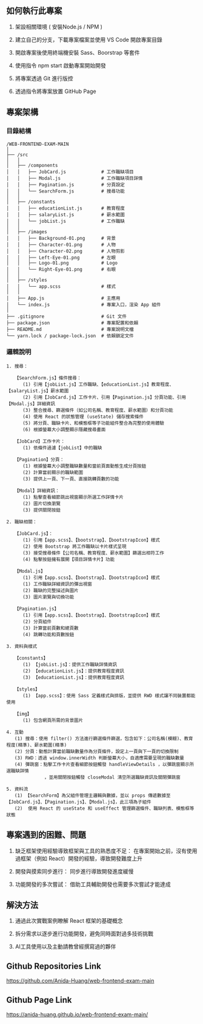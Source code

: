 ## 如何執行此專案 

1. 架設相關環境 ( 安裝Node.js / NPM )

2. 建立自己的分支，下載專案檔案並使用 VS Code 開啟專案目錄

3. 開啟專案後使用終端機安裝 Sass、Boorstrap 等套件

4. 使用指令 npm start 啟動專案開始開發

5. 將專案透過 Git 進行版控

6. 透過指令將專案放置 GitHub Page

## 專案架構

### 目錄結構

```
/WEB-FRONTEND-EXAM-MAIN
│
├── /src
│   │
│   ├── /components
│   │   ├── JobCard.js             # 工作職缺項目
│   │   ├── Modal.js               # 工作職缺項目詳情
│   │   ├── Pagination.js          # 分頁設定
│   │   └── SearchForm.js          # 搜尋功能
│   │
│   ├── /constants
│   │   ├── educationList.js       # 教育程度
│   │   ├── salaryList.js          # 薪水範圍
│   │   └── jobList.js             # 工作職缺
│   │
│   ├── /images
│   │   ├── Background-01.png      # 背景
│   │   ├── Character-01.png       # 人物
│   │   ├── Character-02.png       # 人物剪影
│   │   ├── Left-Eye-01.png        # 左眼
│   │   ├── Logo-01.png            # Logo
│   │   └── Right-Eye-01.png       # 右眼
│   │
│   ├── /styles
│   │   └── app.scss               # 樣式
│   │
│   ├── App.js                     # 主應用
│   └── index.js                   # 專案入口，渲染 App 組件
│
├── .gitignore                     # Git 文件
├── package.json                   # 專案配置和依賴
├── README.md                      # 專案說明文檔
└── yarn.lock / package-lock.json  # 依賴鎖定文件
```

### 邏輯說明

```
1. 搜尋：

   【SearchForm.js】條件搜尋：
      (1) 引用【jobList.js】工作職缺、【educationList.js】教育程度、【salaryList.js】薪水範圍
      (2) 引用【JobCard.js】工作卡片、引用【Pagination.js】分頁功能、引用【Modal.js】詳細資訊
      (3) 整合搜尋、篩選條件（如公司名稱、教育程度、薪水範圍）和分頁功能
      (4) 使用 React 的狀態管理 (useState) 儲存搜索條件
      (5) 將分頁、職缺卡片、和模態框等子功能組件整合為完整的使用體驗
      (6) 根據螢幕大小調整顯示隱藏搜尋畫面

   【JobCard】工作卡片：
      (1) 依條件過濾【jobList】中的職缺

   【Pagination】分頁：
      (1) 根據螢幕大小調整職缺數量和當前頁面動態生成分頁按鈕
      (2) 計算當前顯示的職缺範圍
      (3) 提供上一頁、下一頁、直接跳轉頁數的功能

   【Modal】詳細資訊：
      (1) 點擊查看細節跳出視窗顯示所選工作詳情卡片
      (2) 圖片切換瀏覽
      (3) 提供關閉按鈕
``` 

```
2. 職缺相關：

   【JobCard.js】：
      (1) 引用【app.scss】、【bootstrap】、【bootstrapIcon】樣式
      (2) 使用 Bootstrap 將工作職缺以卡片樣式呈現
      (3) 接受搜尋條件【公司名稱、教育程度、薪水範圍】篩選出相符工作
      (4) 點擊按鈕擁有展開【項目詳情卡片】功能

   【Modal.js】
      (1) 引用【app.scss】、【bootstrap】、【bootstrapIcon】樣式
      (1) 工作職缺詳細資訊的彈出視窗
      (2) 職缺的完整描述與圖片
      (3) 圖片瀏覽與切換功能

   【Pagination.js】
      (1) 引用【app.scss】、【bootstrap】、【bootstrapIcon】樣式
      (2) 分頁組件
      (3) 計算當前頁數和總頁數
      (4) 跳轉功能和頁數按鈕
```

```
3. 資料與樣式

   【constants】
      (1) 【jobList.js】：提供工作職缺詳情資訊
      (2) 【educationList.js】：提供教育程度資訊
      (3) 【educationList.js】：提供教育程度資訊

   【styles】
      (1) 【app.scss】：使用 Sass 定義樣式與排版，並提供 RWD 樣式讓不同裝置都能使用

   【img】
      (1) 包含網頁所需的背景圖片
```

```
4. 互動
   (1) 搜尋：使用 filter() 方法進行篩選條件篩選，包含如下：公司名稱(模糊)、教育程度(精準)、薪水範圍(精準)
   (2) 分頁：動態計算當前職缺數量作為分頁條件，設定上一頁與下一頁的切換限制
   (3) RWD：透過 window.innerWidth 判斷螢幕大小，自適應需要呈現的職缺數量
   (4) 彈跳窗：點擊工作卡片查看細節按鈕觸發 handleViewDetails ，以彈跳窗顯示所選職缺詳情
              ，並用關閉按鈕觸發 closeModal 清空所選職缺資訊及關閉彈跳窗
```

```
5. 資料流
   (1) 【SearchForm】為父組件管理主邏輯與數據，並以 props 傳遞數據至【JobCard.js】、【Pagination.js】、【Modal.js】，此三項為子組件
   (2)  使用 React 的 useState 和 useEffect 管理篩選條件、職缺列表、模態框等狀態
```

## 專案遇到的困難、問題

1. 缺乏框架使用經驗導致框架與工具的熟悉度不足：
    在專案開始之前，沒有使用過框架（例如 React）開發的經驗，導致開發難度上升

2. 開發與摸索同步進行：
   同步進行導致開發進度緩慢

3. 功能開發的多次嘗試：
   借助工具輔助開發也需要多次嘗試才能達成

## 解決方法

1. 通過此次實戰案例瞭解 React 框架的基礎概念

2. 拆分需求以逐步進行功能開發，避免同時面對過多技術挑戰

3. AI工具使用以及主動請教曾經撰寫過的夥伴

## Github Repositories Link

<https://github.com/Anida-Huang/web-frontend-exam-main>

## Github Page Link

<https://anida-huang.github.io/web-frontend-exam-main/>
